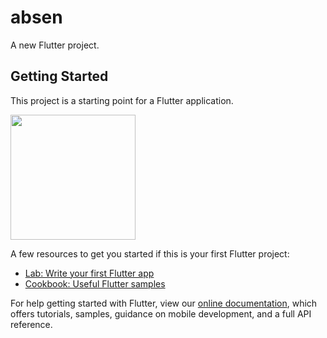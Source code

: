 # absen

A new Flutter project.

## Getting Started

This project is a starting point for a Flutter application.

<img src="https://drive.google.com/uc?export=view&id=1QiaU8icfbhIEg_ZFMPEH6PjFXYhMuB-j" width="200">

A few resources to get you started if this is your first Flutter project:

- [Lab: Write your first Flutter app](https://flutter.dev/docs/get-started/codelab)
- [Cookbook: Useful Flutter samples](https://flutter.dev/docs/cookbook)

For help getting started with Flutter, view our
[online documentation](https://flutter.dev/docs), which offers tutorials,
samples, guidance on mobile development, and a full API reference.
